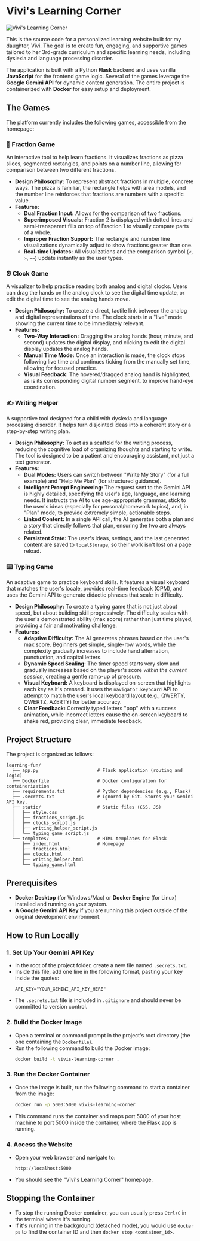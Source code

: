 # Vivi's Learning Corner

![Vivi's Learning Corner](https://github.com/user-attachments/assets/5a9e3e3b-b8c1-4b1a-8531-1e9d10e0513e)

This is the source code for a personalized learning website built for my daughter, Vivi. The goal is to create fun, engaging, and supportive games tailored to her 3rd-grade curriculum and specific learning needs, including dyslexia and language processing disorder.

The application is built with a Python **Flask** backend and uses vanilla **JavaScript** for the frontend game logic. Several of the games leverage the **Google Gemini API** for dynamic content generation. The entire project is containerized with **Docker** for easy setup and deployment.

## The Games

The platform currently includes the following games, accessible from the homepage:

### 🎲 Fraction Game
An interactive tool to help learn fractions. It visualizes fractions as pizza slices, segmented rectangles, and points on a number line, allowing for comparison between two different fractions.

* **Design Philosophy:** To represent abstract fractions in multiple, concrete ways. The pizza is familiar, the rectangle helps with area models, and the number line reinforces that fractions are numbers with a specific value.
* **Features:**
    * **Dual Fraction Input:** Allows for the comparison of two fractions.
    * **Superimposed Visuals:** Fraction 2 is displayed with dotted lines and semi-transparent fills on top of Fraction 1 to visually compare parts of a whole.
    * **Improper Fraction Support:** The rectangle and number line visualizations dynamically adjust to show fractions greater than one.
    * **Real-time Updates:** All visualizations and the comparison symbol (`<`, `>`, `==`) update instantly as the user types.

### ⏰ Clock Game
A visualizer to help practice reading both analog and digital clocks. Users can drag the hands on the analog clock to see the digital time update, or edit the digital time to see the analog hands move.

* **Design Philosophy:** To create a direct, tactile link between the analog and digital representations of time. The clock starts in a "live" mode showing the current time to be immediately relevant.
* **Features:**
    * **Two-Way Interaction:** Dragging the analog hands (hour, minute, and second) updates the digital display, and clicking to edit the digital display updates the analog hands.
    * **Manual Time Mode:** Once an interaction is made, the clock stops following live time and continues ticking from the manually set time, allowing for focused practice.
    * **Visual Feedback:** The hovered/dragged analog hand is highlighted, as is its corresponding digital number segment, to improve hand-eye coordination.

### ✍️ Writing Helper
A supportive tool designed for a child with dyslexia and language processing disorder. It helps turn disjointed ideas into a coherent story or a step-by-step writing plan.

* **Design Philosophy:** To act as a scaffold for the writing process, reducing the cognitive load of organizing thoughts and starting to write. The tool is designed to be a patient and encouraging assistant, not just a text generator.
* **Features:**
    * **Dual Modes:** Users can switch between "Write My Story" (for a full example) and "Help Me Plan" (for structured guidance).
    * **Intelligent Prompt Engineering:** The request sent to the Gemini API is highly detailed, specifying the user's age, language, and learning needs. It instructs the AI to use age-appropriate grammar, stick to the user's ideas (especially for personal/homework topics), and, in "Plan" mode, to provide extremely simple, actionable steps.
    * **Linked Content:** In a single API call, the AI generates both a plan and a story that directly follows that plan, ensuring the two are always related.
    * **Persistent State:** The user's ideas, settings, and the last generated content are saved to `localStorage`, so their work isn't lost on a page reload.

### ⌨️ Typing Game
An adaptive game to practice keyboard skills. It features a visual keyboard that matches the user's locale, provides real-time feedback (CPM), and uses the Gemini API to generate didactic phrases that scale in difficulty.

* **Design Philosophy:** To create a typing game that is not just about speed, but about building skill progressively. The difficulty scales with the user's demonstrated ability (max score) rather than just time played, providing a fair and motivating challenge.
* **Features:**
    * **Adaptive Difficulty:** The AI generates phrases based on the user's max score. Beginners get simple, single-row words, while the complexity gradually increases to include hand alternation, punctuation, and capital letters.
    * **Dynamic Speed Scaling:** The timer speed starts very slow and gradually increases based on the player's score *within the current session*, creating a gentle ramp-up of pressure.
    * **Visual Keyboard:** A keyboard is displayed on-screen that highlights each key as it's pressed. It uses the `navigator.keyboard` API to attempt to match the user's local keyboard layout (e.g., QWERTY, QWERTZ, AZERTY) for better accuracy.
    * **Clear Feedback:** Correctly typed letters "pop" with a success animation, while incorrect letters cause the on-screen keyboard to shake red, providing clear, immediate feedback.

## Project Structure

The project is organized as follows:
```
learning-fun/
  ├── app.py                      # Flask application (routing and logic)
  ├── Dockerfile                  # Docker configuration for containerization
  ├── requirements.txt            # Python dependencies (e.g., Flask)
  ├── .secrets.txt                # Ignored by Git. Stores your Gemini API key.
  ├── static/                     # Static files (CSS, JS)
  │   ├── style.css
  │   ├── fractions_script.js
  │   ├── clocks_script.js
  │   ├── writing_helper_script.js
  │   └── typing_game_script.js
  └── templates/                  # HTML templates for Flask
      ├── index.html              # Homepage
      ├── fractions.html
      ├── clocks.html
      ├── writing_helper.html
      └── typing_game.html
```
## Prerequisites

* **Docker Desktop** (for Windows/Mac) or **Docker Engine** (for Linux) installed and running on your system.
* **A Google Gemini API Key** if you are running this project outside of the original development environment.

## How to Run Locally

### 1. Set Up Your Gemini API Key

* In the root of the project folder, create a new file named `.secrets.txt`.
* Inside this file, add one line in the following format, pasting your key inside the quotes:
    ```
    API_KEY="YOUR_GEMINI_API_KEY_HERE"
    ```
* The `.secrets.txt` file is included in `.gitignore` and should never be committed to version control.

### 2. Build the Docker Image

* Open a terminal or command prompt in the project's root directory (the one containing the `Dockerfile`).
* Run the following command to build the Docker image:
    ```bash
    docker build -t vivis-learning-corner .
    ```

### 3. Run the Docker Container

* Once the image is built, run the following command to start a container from the image:
    ```bash
    docker run -p 5000:5000 vivis-learning-corner
    ```
* This command runs the container and maps port 5000 of your host machine to port 5000 inside the container, where the Flask app is running.

### 4. Access the Website

* Open your web browser and navigate to:
    ```
    http://localhost:5000
    ```
* You should see the "Vivi's Learning Corner" homepage.

## Stopping the Container

* To stop the running Docker container, you can usually press `Ctrl+C` in the terminal where it's running.
* If it's running in the background (detached mode), you would use `docker ps` to find the container ID and then `docker stop <container_id>`.

